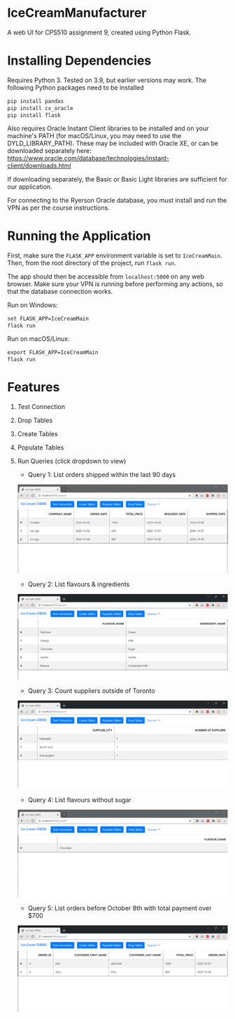 # IceCreamManufacturer
A web UI for CPS510 assignment 9, created using Python Flask.

# Installing Dependencies
Requires Python 3. Tested on 3.9, but earlier versions may work.
The following Python packages need to be installed

```
pip install pandas
pip install cx_oracle
pip install flask
```

Also requires Oracle Instant Client libraries to be installed and on your machine's PATH (for macOS/Linux, you may need to use the DYLD_LIBRARY_PATH). These may be included with Oracle XE, or can be downloaded separately here: https://www.oracle.com/database/technologies/instant-client/downloads.html

If downloading separately, the Basic or Basic Light libraries are sufficient for our application.

For connecting to the Ryerson Oracle database, you must install and run the VPN as per the course instructions.

# Running the Application
First, make sure the `FLASK_APP` environment variable is set to `IceCreamMain`. Then, from the root directory of the project, run `flask run`.

The app should then be accessible from `localhost:5000` on any web browser. Make sure your VPN is running before performing any actions, so that the database connection works.

Run on Windows:

```
set FLASK_APP=IceCreamMain
flask run
```

Run on macOS/Linux:
```
export FLASK_APP=IceCreamMain
flask run
```

# Features
1. Test Connection
1. Drop Tables
1. Create Tables
1. Populate Tables
1. Run Queries (click dropdown to view)
   * Query 1: List orders shipped within the last 90 days
   
    ![query1](/images/query1.PNG?raw=true)
   
   * Query 2: List flavours & ingredients
   
    ![query2](/images/query2.PNG?raw=true)
   
   * Query 3: Count suppliers outside of Toronto
   
    ![query3](/images/query3.PNG?raw=true)
   
   * Query 4: List flavours without sugar
   
    ![query4](/images/query4.PNG?raw=true)
   
   * Query 5: List orders before October 8th with total payment over $700
   
   ![query5](/images/query5.PNG?raw=true)


